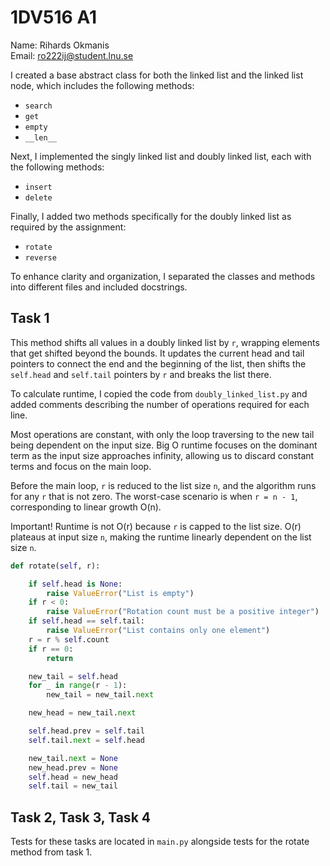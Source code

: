 # 1DV516 A1

Name: Rihards Okmanis  
Email: ro222ij@student.lnu.se

I created a base abstract class for both the linked list and the linked list node, which includes the following methods:

- `search`
- `get`
- `empty`
- `__len__`

Next, I implemented the singly linked list and doubly linked list, each with the following methods:

- `insert`
- `delete`

Finally, I added two methods specifically for the doubly linked list as required by the assignment:

- `rotate`
- `reverse`

To enhance clarity and organization, I separated the classes and methods into different files and included docstrings.

## Task 1

This method shifts all values in a doubly linked list by `r`, wrapping elements that get shifted beyond the bounds. It updates the current head and tail pointers to connect the end and the beginning of the list, then shifts the `self.head` and `self.tail` pointers by `r` and breaks the list there.

To calculate runtime, I copied the code from `doubly_linked_list.py` and added comments describing the number of operations required for each line.

Most operations are constant, with only the loop traversing to the new tail being dependent on the input size. Big O runtime focuses on the dominant term as the input size approaches infinity, allowing us to discard constant terms and focus on the main loop.

Before the main loop, `r` is reduced to the list size `n`, and the algorithm runs for any `r` that is not zero. The worst-case scenario is when `r = n - 1`, corresponding to linear growth O(n).

Important! Runtime is not O(r) because `r` is capped to the list size. O(r) plateaus at input size `n`, making the runtime linearly dependent on the list size `n`.

```python
def rotate(self, r):

    if self.head is None:                                               # 1 operation
        raise ValueError("List is empty")                               # 1 operation
    if r < 0:                                                           # 1 operation
        raise ValueError("Rotation count must be a positive integer")   # 1 operation
    if self.head == self.tail:                                          # 1 operation
        raise ValueError("List contains only one element")              # 1 operation
    r = r % self.count                                                  # 1 operation
    if r == 0:                                                          # 1 operation
        return                                                          # 1 operation

    new_tail = self.head                                                # 1 operation
    for _ in range(r - 1):                                              # at max n - 1 operations
        new_tail = new_tail.next                                        # at max n - 1 operations

    new_head = new_tail.next                                            # 1 operation

    self.head.prev = self.tail                                          # 1 operation
    self.tail.next = self.head                                          # 1 operation

    new_tail.next = None                                                # 1 operation
    new_head.prev = None                                                # 1 operation
    self.head = new_head                                                # 1 operation
    self.tail = new_tail                                                # 1 operation
```

## Task 2, Task 3, Task 4

Tests for these tasks are located in `main.py` alongside tests for the rotate method from task 1.
